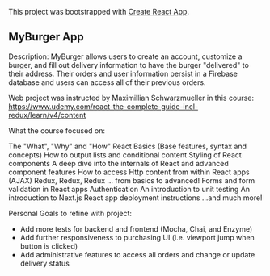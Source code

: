 This project was bootstrapped with [Create React App](https://github.com/facebookincubator/create-react-app).

## MyBurger App

Description: MyBurger allows users to create an account, customize a burger, and fill out delivery information to have the burger "delivered" to their address.  Their orders and user information persist in a Firebase database and users can access all of their previous orders.  

Web project was instructed by Maximillian Schwarzmueller in this course: https://www.udemy.com/react-the-complete-guide-incl-redux/learn/v4/content

What the course focused on:

The "What", "Why" and "How"
React Basics (Base features, syntax and concepts)
How to output lists and conditional content
Styling of React components
A deep dive into the internals of React and advanced component features
How to access Http content from within React apps (AJAX)
Redux, Redux, Redux ... from basics to advanced!
Forms and form validation in React apps
Authentication
An introduction to unit testing
An introduction to Next.js
React app deployment instructions
...and much more!


Personal Goals to refine with project:

- Add more tests for backend and frontend (Mocha, Chai, and Enzyme)
- Add further responsiveness to purchasing UI (i.e. viewport jump when button is clicked)
- Add administrative features to access all orders and change or update delivery status

